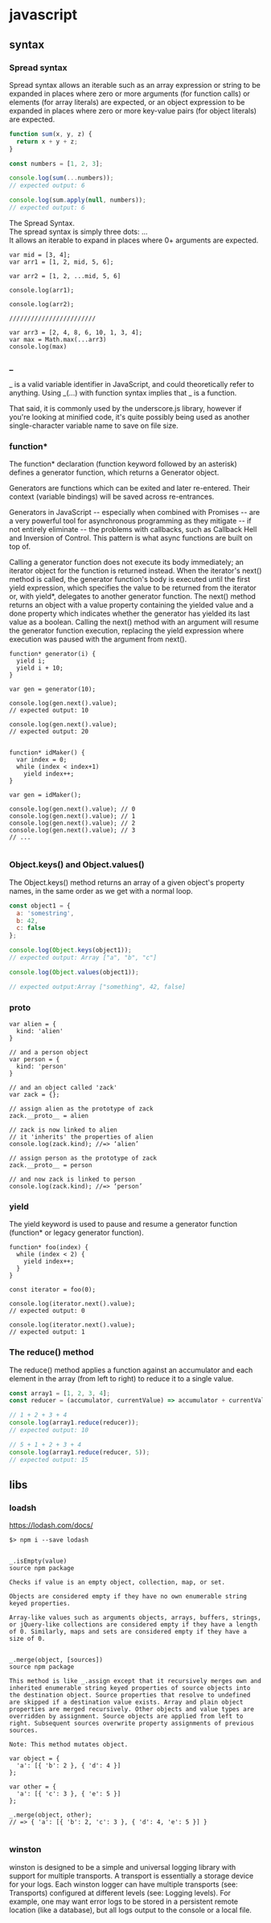 # javascript


## syntax  

### Spread syntax   

Spread syntax allows an iterable such as an array expression or string to be expanded in places where zero or more arguments (for function calls) or elements (for array literals) are expected, or an object expression to be expanded in places where zero or more key-value pairs (for object literals) are expected.

```js
function sum(x, y, z) {
  return x + y + z;
}

const numbers = [1, 2, 3];

console.log(sum(...numbers));
// expected output: 6

console.log(sum.apply(null, numbers));
// expected output: 6
```

The Spread Syntax.  
The spread syntax is simply three dots: ...    
It allows an iterable to expand in places where 0+ arguments are expected.    
```
var mid = [3, 4];
var arr1 = [1, 2, mid, 5, 6];

var arr2 = [1, 2, ...mid, 5, 6]

console.log(arr1);

console.log(arr2);

////////////////////////

var arr3 = [2, 4, 8, 6, 10, 1, 3, 4];
var max = Math.max(...arr3)
console.log(max)

```

### _   
_ is a valid variable identifier in JavaScript, and could theoretically refer to anything. Using _(...) with function syntax implies that _ is a function.

That said, it is commonly used by the underscore.js library, however if you're looking at minified code, it's quite possibly being used as another single-character variable name to save on file size.


### function*  

The function* declaration (function keyword followed by an asterisk) defines a generator function, which returns a Generator object.

Generators are functions which can be exited and later re-entered. Their context (variable bindings) will be saved across re-entrances.

Generators in JavaScript -- especially when combined with Promises -- are a very powerful tool for asynchronous programming as they mitigate -- if not entirely eliminate -- the problems with callbacks, such as Callback Hell and Inversion of Control. 
This pattern is what async functions are built on top of.

Calling a generator function does not execute its body immediately; an iterator object for the function is returned instead. When the iterator's next() method is called, the generator function's body is executed until the first yield expression, which specifies the value to be returned from the iterator or, with yield*, delegates to another generator function. The next() method returns an object with a value property containing the yielded value and a done property which indicates whether the generator has yielded its last value as a boolean. Calling the next() method with an argument will resume the generator function execution, replacing the yield expression where execution was paused with the argument from next(). 

```
function* generator(i) {
  yield i;
  yield i + 10;
}

var gen = generator(10);

console.log(gen.next().value);
// expected output: 10

console.log(gen.next().value);
// expected output: 20


function* idMaker() {
  var index = 0;
  while (index < index+1)
    yield index++;
}

var gen = idMaker();

console.log(gen.next().value); // 0
console.log(gen.next().value); // 1
console.log(gen.next().value); // 2
console.log(gen.next().value); // 3
// ...


```

### Object.keys() and  Object.values()

The Object.keys() method returns an array of a given object's property names, in the same order as we get with a normal loop.

```js
const object1 = {
  a: 'somestring',
  b: 42,
  c: false
};

console.log(Object.keys(object1));
// expected output: Array ["a", "b", "c"]

console.log(Object.values(object1));

// expected output:Array ["something", 42, false]

```

### __proto__    

```
var alien = {
  kind: 'alien'
}

// and a person object
var person = {
  kind: 'person'
}

// and an object called 'zack'
var zack = {};

// assign alien as the prototype of zack
zack.__proto__ = alien

// zack is now linked to alien
// it 'inherits' the properties of alien
console.log(zack.kind); //=> ‘alien’

// assign person as the prototype of zack
zack.__proto__ = person

// and now zack is linked to person
console.log(zack.kind); //=> ‘person’
```

### yield

The yield keyword is used to pause and resume a generator function (function* or legacy generator function).

```
function* foo(index) {
  while (index < 2) {
    yield index++;
  }
}

const iterator = foo(0);

console.log(iterator.next().value);
// expected output: 0

console.log(iterator.next().value);
// expected output: 1
```

### The reduce() method  

The reduce() method applies a function against an accumulator and each element in the array (from left to right) to reduce it to a single value.

```js
const array1 = [1, 2, 3, 4];
const reducer = (accumulator, currentValue) => accumulator + currentValue;

// 1 + 2 + 3 + 4
console.log(array1.reduce(reducer));
// expected output: 10

// 5 + 1 + 2 + 3 + 4
console.log(array1.reduce(reducer, 5));
// expected output: 15
```




## libs   

### loadsh    

https://lodash.com/docs/
```
$> npm i --save lodash


_.isEmpty(value)
source npm package

Checks if value is an empty object, collection, map, or set.

Objects are considered empty if they have no own enumerable string keyed properties.

Array-like values such as arguments objects, arrays, buffers, strings, or jQuery-like collections are considered empty if they have a length of 0. Similarly, maps and sets are considered empty if they have a size of 0.


_.merge(object, [sources])
source npm package

This method is like _.assign except that it recursively merges own and inherited enumerable string keyed properties of source objects into the destination object. Source properties that resolve to undefined are skipped if a destination value exists. Array and plain object properties are merged recursively. Other objects and value types are overridden by assignment. Source objects are applied from left to right. Subsequent sources overwrite property assignments of previous sources.

Note: This method mutates object.

var object = {
  'a': [{ 'b': 2 }, { 'd': 4 }]
};
 
var other = {
  'a': [{ 'c': 3 }, { 'e': 5 }]
};
 
_.merge(object, other);
// => { 'a': [{ 'b': 2, 'c': 3 }, { 'd': 4, 'e': 5 }] }


```

### winston    

winston is designed to be a simple and universal logging library with support for multiple transports. A transport is essentially a storage device for your logs. Each winston logger can have multiple transports (see: Transports) configured at different levels (see: Logging levels). For example, one may want error logs to be stored in a persistent remote location (like a database), but all logs output to the console or a local file.





